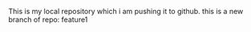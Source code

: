 This is my local repository which i am pushing it to github. 
this is a new branch of repo: feature1
